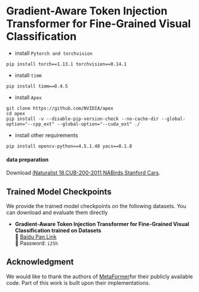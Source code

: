 # Gradient-Aware Token Injection Transformer for Fine-Grained Visual Classification

* install `Pytorch and torchvision`
```
pip install torch==1.13.1 torchvision==0.14.1
```
* install `timm`
```
pip install timm==0.4.5
```
* install `Apex`
```
git clone https://github.com/NVIDIA/apex
cd apex
pip install -v --disable-pip-version-check --no-cache-dir --global-option="--cpp_ext" --global-option="--cuda_ext" ./
```
* install other requirements
```
pip install opencv-python==4.5.1.48 yacs==0.1.8
```
#### data preparation
Download [iNaturalist 18](https://github.com/visipedia/inat_comp),[CUB-200-2011](http://www.vision.caltech.edu/visipedia/CUB-200-2011.html),[NABirds](https://dl.allaboutbirds.org/nabirds),[Stanford Cars](https://ai.stanford.edu/~jkrause/cars/car_dataset.html).

## Trained Model Checkpoints

We provide the trained model checkpoints on the following datasets. You can download and evaluate them directly

- **Gradient-Aware Token Injection Transformer for Fine-Grained Visual Classification trained on Datasets**  
  🔗 [Baidu Pan Link](https://pan.baidu.com/s/19sEDgygYqXA03vmBfsX0Vw?pwd=i25h)  
  🔐 Password: `i25h`  

## Acknowledgment

We would like to thank the authors of [MetaFormer](https://github.com/dqshuai/MetaFormer)for their publicly available code. Part of this work is built upon their implementations.

